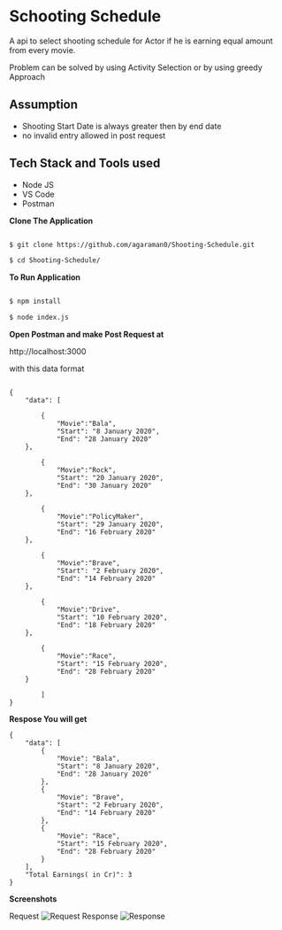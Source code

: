 # Schooting Schedule

A api to select shooting schedule for Actor if he is earning equal amount from every movie.

Problem can be solved by using Activity Selection or by using greedy Approach

## Assumption
+ Shooting Start Date is always greater then by end date
+ no invalid entry allowed in post request

## Tech Stack and Tools used

+ Node JS
+ VS Code
+ Postman

**Clone The Application**

```bash 

$ git clone https://github.com/agaraman0/Shooting-Schedule.git

$ cd Shooting-Schedule/

```
**To Run Application**

```bash 

$ npm install

$ node index.js

```

**Open Postman and make Post Request at**

http://localhost:3000

with this data format

```

{
	"data": [
		
		{
			"Movie":"Bala",
			"Start": "8 January 2020",
			"End": "28 January 2020"
	},
	
		{
			"Movie":"Rock",
			"Start": "20 January 2020",
			"End": "30 January 2020"
	},
	
		{
			"Movie":"PolicyMaker",
			"Start": "29 January 2020",
			"End": "16 February 2020"
	},
	
		{
			"Movie":"Brave",
			"Start": "2 February 2020",
			"End": "14 February 2020"
	},
	
		{
			"Movie":"Drive",
			"Start": "10 February 2020",
			"End": "18 February 2020"
	},	
	
		{
			"Movie":"Race",
			"Start": "15 February 2020",
			"End": "28 February 2020"
	}
	
		]
}

```

**Respose You will get**

```
{
    "data": [
        {
            "Movie": "Bala",
            "Start": "8 January 2020",
            "End": "28 January 2020"
        },
        {
            "Movie": "Brave",
            "Start": "2 February 2020",
            "End": "14 February 2020"
        },
        {
            "Movie": "Race",
            "Start": "15 February 2020",
            "End": "28 February 2020"
        }
    ],
    "Total Earnings( in Cr)": 3
}

```

**Screenshots**

Request
![Request](https://user-images.githubusercontent.com/29687692/87390746-16ce3d00-c5c7-11ea-9695-4c0545607d41.png)
Response
![Response](https://user-images.githubusercontent.com/29687692/87390698-ff8f4f80-c5c6-11ea-8819-0b01c82405d2.png)

